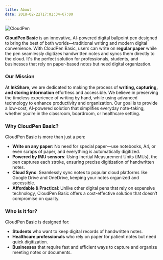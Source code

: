 ```yaml
---
title: About
date: 2018-02-22T17:01:34+07:00
---
```


![CloudPen](/images/cloudpen.jpeg)

**CloudPen Basic** is an innovative, AI-powered digital ballpoint pen designed to bring the best of both worlds—traditional writing and modern digital convenience. With CloudPen Basic, users can write on **regular paper** while the pen seamlessly digitizes handwritten notes and syncs them directly to the cloud. It's the perfect solution for professionals, students, and businesses that rely on paper-based notes but need digital organization.

### Our Mission

At **InkShare**, we are dedicated to making the process of **writing, capturing, and storing information** effortless and accessible. We believe in preserving the timeless experience of writing by hand, while using advanced technology to enhance productivity and organization. Our goal is to provide a low-cost, AI-powered solution that simplifies everyday note-taking, whether you’re in the classroom, boardroom, or healthcare setting.

### Why CloudPen Basic?

CloudPen Basic is more than just a pen:

- **Write on any paper**: No need for special paper—use notebooks, A4, or even scraps of paper, and everything is automatically digitized.
- **Powered by IMU sensors**: Using Inertial Measurement Units (IMUs), the pen captures each stroke, ensuring precise digitization of handwritten notes.
- **Cloud Sync**: Seamlessly sync notes to popular cloud platforms like Google Drive and OneDrive, keeping your notes organized and accessible.
- **Affordable & Practical**: Unlike other digital pens that rely on expensive technology, CloudPen Basic offers a cost-effective solution that doesn’t compromise on quality.

### Who is it for?

CloudPen Basic is designed for:

- **Students** who want to keep digital records of handwritten notes.
- **Healthcare professionals** who rely on paper for patient notes but need quick digitization.
- **Businesses** that require fast and efficient ways to capture and organize meeting notes or documents.
